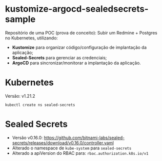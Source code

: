 # kustomize-argocd-sealedsecrets-sample

Repositório de uma POC (prova de conceito): Subir um Redmine + Postgres no Kubernetes, utilizando:

* **Kustomize** para organizar código/configuração de implantação da aplicação;
* **Sealed-Secrets** para gerenciar as credenciais;
* **ArgoCD** para sincronizar/monitorar a implantação da aplicação.

# Kubernetes

Versão: v1.21.2

```
kubectl create ns sealed-secrets
```

 # Sealed Secrets

* Versão v0.16.0: https://github.com/bitnami-labs/sealed-secrets/releases/download/v0.16.0/controller.yaml
* Alterado o namespace de `kube-system` para `sealed-secrets`
* Alterado a apiVersion do RBAC para: `rbac.authorization.k8s.io/v1`

